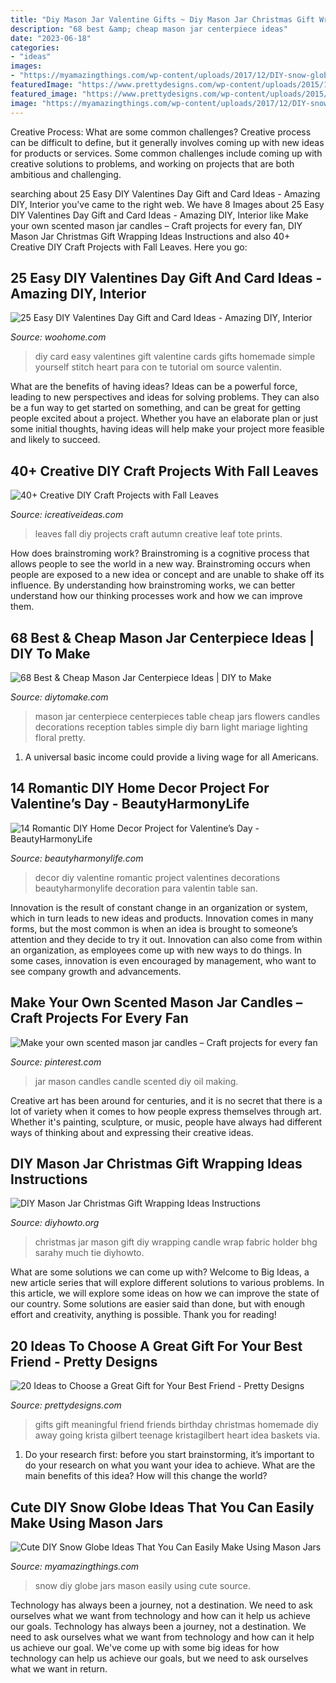 ```yaml
---
title: "Diy Mason Jar Valentine Gifts ~ Diy Mason Jar Christmas Gift Wrapping Ideas Instructions"
description: "68 best &amp; cheap mason jar centerpiece ideas"
date: "2023-06-18"
categories:
- "ideas"
images:
- "https://myamazingthings.com/wp-content/uploads/2017/12/DIY-snow-globe-.jpg"
featuredImage: "https://www.prettydesigns.com/wp-content/uploads/2015/12/Meaningful-Gift.jpg"
featured_image: "https://www.prettydesigns.com/wp-content/uploads/2015/12/Meaningful-Gift.jpg"
image: "https://myamazingthings.com/wp-content/uploads/2017/12/DIY-snow-globe-.jpg"
---
```



Creative Process: What are some common challenges?
Creative process can be difficult to define, but it generally involves coming up with new ideas for products or services. Some common challenges include coming up with creative solutions to problems, and working on projects that are both ambitious and challenging.

	

		
searching about 25 Easy DIY Valentines Day Gift and Card Ideas - Amazing DIY, Interior you've came to the right web. We have 8 Images about 25 Easy DIY Valentines Day Gift and Card Ideas - Amazing DIY, Interior like Make your own scented mason jar candles – Craft projects for every fan, DIY Mason Jar Christmas Gift Wrapping Ideas Instructions and also 40+ Creative DIY Craft Projects with Fall Leaves. Here you go:
		
    
## 25 Easy DIY Valentines Day Gift And Card Ideas - Amazing DIY, Interior

<img loading=lazy src="http://www.woohome.com/wp-content/uploads/2014/02/DIY-Valentine-s-day-gifts-cards-20.jpg" onerror="this.onerror=null;this.src='https://tse1.mm.bing.net/th?id=OIP.5RqoaxLEpbLDdpHluqycQwHaO-&amp;pid=15.1';" alt="25 Easy DIY Valentines Day Gift and Card Ideas - Amazing DIY, Interior">

_Source: woohome.com_

>diy card easy valentines gift valentine cards gifts homemade simple yourself stitch heart para con te tutorial om source valentin. 

	

What are the benefits of having ideas?
Ideas can be a powerful force, leading to new perspectives and ideas for solving problems. They can also be a fun way to get started on something, and can be great for getting people excited about a project. Whether you have an elaborate plan or just some initial thoughts, having ideas will help make your project more feasible and likely to succeed.

    
## 40+ Creative DIY Craft Projects With Fall Leaves

<img loading=lazy src="http://www.icreativeideas.com/wp-content/uploads/2015/10/leaf8.jpg" onerror="this.onerror=null;this.src='https://tse3.mm.bing.net/th?id=OIP.-iVY62jdl9qw6id_KkZfPQAAAA&amp;pid=15.1';" alt="40+ Creative DIY Craft Projects with Fall Leaves">

_Source: icreativeideas.com_

>leaves fall diy projects craft autumn creative leaf tote prints. 

	

How does brainstroming work?
Brainstroming is a cognitive process that allows people to see the world in a new way. Brainstroming occurs when people are exposed to a new idea or concept and are unable to shake off its influence. By understanding how brainstroming works, we can better understand how our thinking processes work and how we can improve them.

    
## 68 Best &amp; Cheap Mason Jar Centerpiece Ideas | DIY To Make

<img loading=lazy src="http://www.diytomake.com/wp-content/uploads/2017/01/Lighting-Mason-Jar-Centerpiece.jpg" onerror="this.onerror=null;this.src='https://tse1.mm.bing.net/th?id=OIP.97CVxdAyU3sMVdNbnYD4-AHaLH&amp;pid=15.1';" alt="68 Best &amp; Cheap Mason Jar Centerpiece Ideas | DIY to Make">

_Source: diytomake.com_

>mason jar centerpiece centerpieces table cheap jars flowers candles decorations reception tables simple diy barn light mariage lighting floral pretty. 

	

1. A universal basic income could provide a living wage for all Americans.

    
## 14 Romantic DIY Home Decor Project For Valentine’s Day - BeautyHarmonyLife

<img loading=lazy src="http://beautyharmonylife.com/wp-content/uploads/2014/01/IMG_2010-b-800x1200.jpg" onerror="this.onerror=null;this.src='https://tse3.mm.bing.net/th?id=OIP.HB45oKSxRflUs_nmZKVJuQHaLH&amp;pid=15.1';" alt="14 Romantic DIY Home Decor Project for Valentine’s Day - BeautyHarmonyLife">

_Source: beautyharmonylife.com_

>decor diy valentine romantic project valentines decorations beautyharmonylife decoration para valentin table san. 

	

Innovation is the result of constant change in an organization or system, which in turn leads to new ideas and products. Innovation comes in many forms, but the most common is when an idea is brought to someone’s attention and they decide to try it out. Innovation can also come from within an organization, as employees come up with new ways to do things. In some cases, innovation is even encouraged by management, who want to see company growth and advancements.

    
## Make Your Own Scented Mason Jar Candles – Craft Projects For Every Fan

<img loading=lazy src="https://i.pinimg.com/736x/ce/5e/3e/ce5e3ee1194f7175de0c6929f99f34e1.jpg" onerror="this.onerror=null;this.src='https://tse2.mm.bing.net/th?id=OIP.AUM7-0AkNOHFRhHOvB4dqQHaLH&amp;pid=15.1';" alt="Make your own scented mason jar candles – Craft projects for every fan">

_Source: pinterest.com_

>jar mason candles candle scented diy oil making. 

	

Creative art has been around for centuries, and it is no secret that there is a lot of variety when it comes to how people express themselves through art. Whether it's painting, sculpture, or music, people have always had different ways of thinking about and expressing their creative ideas.

    
## DIY Mason Jar Christmas Gift Wrapping Ideas Instructions

<img loading=lazy src="http://www.diyhowto.org/wp-content/uploads/DIYHowto-DIY-Mason-Jar-Christmas-Gift-Wrapping-Ideas-02.jpg" onerror="this.onerror=null;this.src='https://tse3.mm.bing.net/th?id=OIP.sluhwe5q_4Zex1YmGgi-KwHaLs&amp;pid=15.1';" alt="DIY Mason Jar Christmas Gift Wrapping Ideas Instructions">

_Source: diyhowto.org_

>christmas jar mason gift diy wrapping candle wrap fabric holder bhg sarahy much tie diyhowto. 

	

What are some solutions we can come up with?
Welcome to Big Ideas, a new article series that will explore different solutions to various problems. In this article, we will explore some ideas on how we can improve the state of our country. Some solutions are easier said than done, but with enough effort and creativity, anything is possible. Thank you for reading!

    
## 20 Ideas To Choose A Great Gift For Your Best Friend - Pretty Designs

<img loading=lazy src="https://www.prettydesigns.com/wp-content/uploads/2015/12/Meaningful-Gift.jpg" onerror="this.onerror=null;this.src='https://tse1.mm.bing.net/th?id=OIP.uu_7T50iUaFVrk9lJPxpDgHaLG&amp;pid=15.1';" alt="20 Ideas to Choose a Great Gift for Your Best Friend - Pretty Designs">

_Source: prettydesigns.com_

>gifts gift meaningful friend friends birthday christmas homemade diy away going krista gilbert teenage kristagilbert heart idea baskets via. 

	

1. Do your research first: before you start brainstorming, it’s important to do your research on what you want your idea to achieve. What are the main benefits of this idea? How will this change the world?

    
## Cute DIY Snow Globe Ideas That You Can Easily Make Using Mason Jars

<img loading=lazy src="https://myamazingthings.com/wp-content/uploads/2017/12/DIY-snow-globe-.jpg" onerror="this.onerror=null;this.src='https://tse1.mm.bing.net/th?id=OIP.DZdkk8DBKQb--ograzbMvAHaLH&amp;pid=15.1';" alt="Cute DIY Snow Globe Ideas That You Can Easily Make Using Mason Jars">

_Source: myamazingthings.com_

>snow diy globe jars mason easily using cute source. 

	

Technology has always been a journey, not a destination. We need to ask ourselves what we want from technology and how can it help us achieve our goals.
Technology has always been a journey, not a destination. We need to ask ourselves what we want from technology and how can it help us achieve our goal. We've come up with some big ideas for how technology can help us achieve our goals, but we need to ask ourselves what we want in return.

